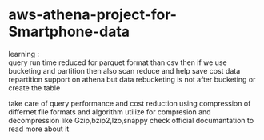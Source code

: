 # aws-athena-project-for-Smartphone-data

learning :  
query run time reduced for parquet format than csv
then if we use bucketing and partition then also scan reduce and help save cost
data repartition support on athena
but data  rebucketing  is not after bucketing or create the table 


take care of query performance and cost reduction using 
compression of differnet file formats
and algorithm utilize for compresion and decompression
like Gzip,bzip2,lzo,snappy check official documantation to read more about it
